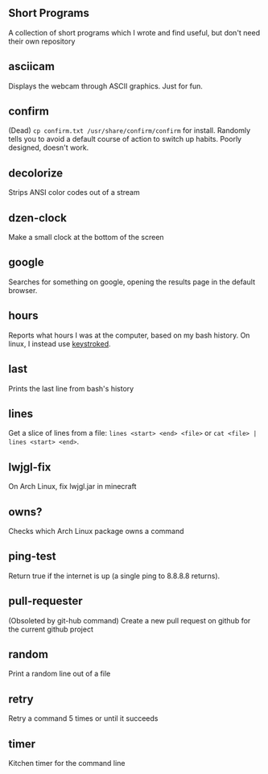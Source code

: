 Short Programs
---

A collection of short programs which I wrote and find useful, but don't need their own repository

asciicam
---
Displays the webcam through ASCII graphics. Just for fun.

confirm
---
(Dead) `cp confirm.txt /usr/share/confirm/confirm` for install. Randomly tells you to avoid a default course of action to switch up habits. Poorly designed, doesn't work.

decolorize
---
Strips ANSI color codes out of a stream

dzen-clock
---
Make a small clock at the bottom of the screen

google
---
Searches for something on google, opening the results page in the default browser.

hours
---
Reports what hours I was at the computer, based on my bash history. On linux, I instead use [keystroked](https://github.com/vanceza/keystroked).

last
---
Prints the last line from bash's history

lines
---
Get a slice of lines from a file: `lines <start> <end> <file>` or `cat <file> | lines <start> <end>`.

lwjgl-fix
---
On Arch Linux, fix lwjgl.jar in minecraft

owns?
---
Checks which Arch Linux package owns a command

ping-test
---
Return true if the internet is up (a single ping to 8.8.8.8 returns).

pull-requester
---
(Obsoleted by git-hub command) Create a new pull request on github for the current github project

random
---
Print a random line out of a file

retry
---
Retry a command 5 times or until it succeeds

timer
---
Kitchen timer for the command line
